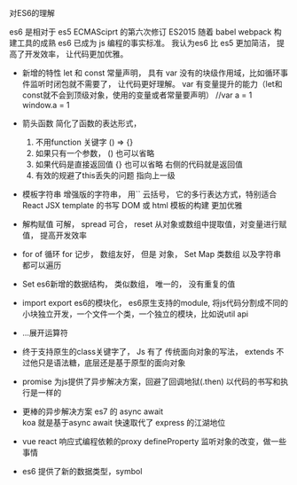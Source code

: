 对ES6的理解

es6 是相对于 es5 ECMASciprt 的第六次修订 
ES2015  随着 babel  webpack 构建工具的成熟 
es6 已成为 js 编程的事实标准。
我认为es6 比 es5 更加简洁， 提高了开发效率， 让代码更加优雅。

- 新增的特性
  let 和 const  常量声明， 具有 var 没有的块级作用域，比如循环事件监听时闭包就不需要了， 让代码更好理解。
  var 有变量提升的能力（let和const就不会到顶级对象，使用的变量或者常量要声明） //var a = 1  window.a = 1
- 箭头函数
  简化了函数的表达形式，
  1. 不用function 关键字 () => {} 
  2. 如果只有一个参数， () 也可以省略 
  3. 如果代码是直接返回值 {} 也可以省略  右侧的代码就是返回值
  4. 有效的规避了this丢失的问题 指向上一级

- 模板字符串
  增强版的字符串， 用`` 云括号， 它的多行表达方式，特别适合React JSX template 的书写
  DOM 或 html 模板的构建 更加优雅

- 解构赋值
  可解， spread    可合， reset 从对象或数组中提取值，对变量进行赋值， 提高开发效率

- for of 循环
  for 记步， 数组友好， 但是 对象， Set Map 类数组 以及字符串都可以遍历

- Set 
  es6新增的数据结构， 类似数组， 唯一的，
  没有重复的值

- import export
  es6的模块化， es6原生支持的module, 将js代码分割成不同的小块独立开发，一个文件一个类，一个独立的模块，比如说util api 

- ...展开运算符

- 终于支持原生的class关键字了， Js 有了 传统面向对象的写法， extends 不过他只是语法糖，底层还是基于原型的面向对象

- promise
  为js提供了异步解决方案，回避了回调地狱(.then)  以代码的书写和执行是一样的

- 更棒的异步解决方案  es7 的 async await  
  koa 就是基于async await 快速取代了 express 的江湖地位

- vue react 响应式编程依赖的proxy defineProperty 监听对象的改变，做一些事情

- es6 提供了新的数据类型，symbol


